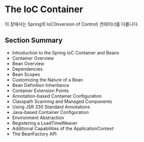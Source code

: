 # The IoC Container

이 장에서는 Spring의 IoC(Inversion of Control) 컨테이너를 다룹니다.

## Section Summary
- Introduction to the Spring IoC Container and Beans
- Container Overview
- Bean Overview
- Dependencies
- Bean Scopes
- Customizing the Nature of a Bean
- Bean Definition Inheritance
- Container Extension Points
- Annotation-based Container Configuration
- Classpath Scanning and Managed Components
- Using JSR 330 Standard Annotations
- Java-based Container Configuration
- Environment Abstraction
- Registering a LoadTimeWeaver
- Additional Capabilities of the ApplicationContext
- The BeanFactory API